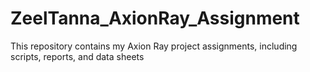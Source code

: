 # ZeelTanna_AxionRay_Assignment
This repository contains my Axion Ray project assignments, including scripts, reports, and data sheets
